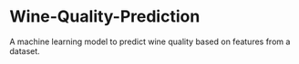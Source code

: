 # Wine-Quality-Prediction
A machine learning model to predict wine quality based on features from a dataset.
